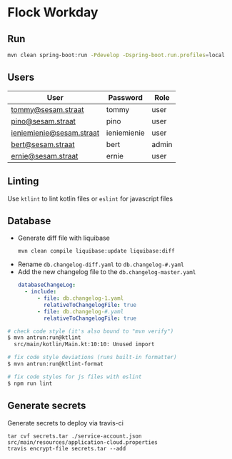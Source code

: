 # Flock Workday

## Run

```bash
mvn clean spring-boot:run -Pdevelop -Dspring-boot.run.profiles=local
```

## Users

| User                     | Password    | Role  |
| ------------------------ | ----------- | ----- |
| tommy@sesam.straat       | tommy       | user  |
| pino@sesam.straat        | pino        | user  |
| ieniemienie@sesam.straat | ieniemienie | user  |
| bert@sesam.straat        | bert        | admin |
| ernie@sesam.straat       | ernie       | user  |

## Linting

Use `ktlint` to lint kotlin files or `eslint` for javascript files

## Database

- Generate diff file with liquibase
  ```
  mvn clean compile liquibase:update liquibase:diff
  ```
- Rename `db.changelog-diff.yaml` to `db.changelog-#.yaml`
- Add the new changelog file to the `db.changelog-master.yaml`
  ```yaml
  databaseChangeLog:
    - include:
        - file: db.changelog-1.yaml
          relativeToChangelogFile: true
        - file: db.changelog-#.yaml
          relativeToChangelogFile: true
  ```

```bash
# check code style (it's also bound to "mvn verify")
$ mvn antrun:run@ktlint
  src/main/kotlin/Main.kt:10:10: Unused import

# fix code style deviations (runs built-in formatter)
$ mvn antrun:run@ktlint-format

# fix code styles for js files with eslint
$ npm run lint
```

## Generate secrets

Generate secrets to deploy via travis-ci

```
tar cvf secrets.tar ./service-account.json src/main/resources/application-cloud.properties
travis encrypt-file secrets.tar --add
```
